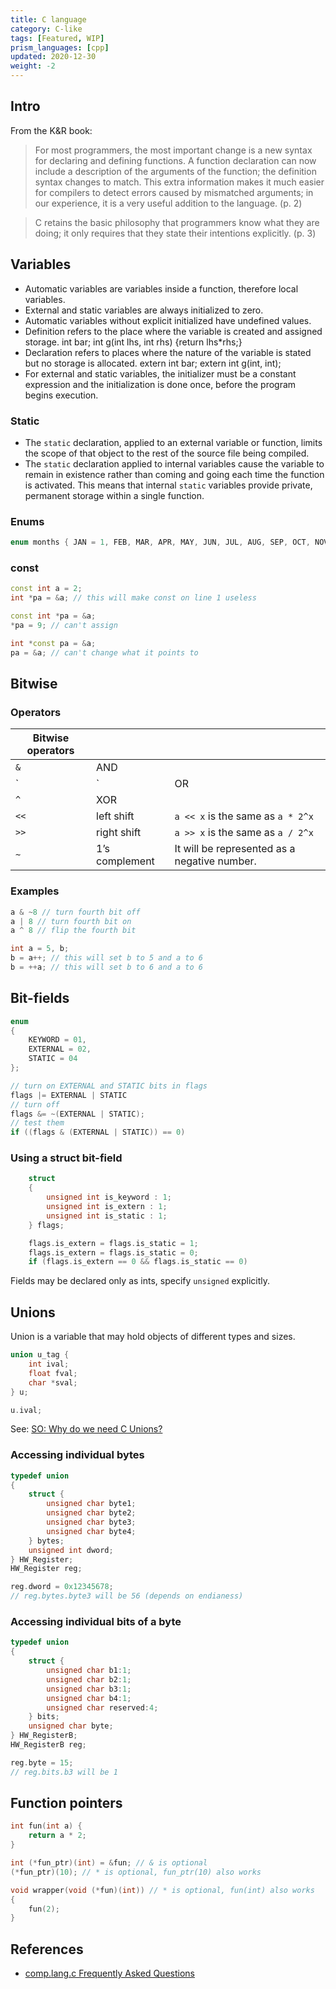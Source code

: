 ```yaml
---
title: C language
category: C-like
tags: [Featured, WIP]
prism_languages: [cpp]
updated: 2020-12-30
weight: -2
---
```


Intro
-------------------------------------

From the K&R book:

> For most programmers, the most important change is a new syntax for declaring and defining functions. A function declaration can now include a description of the arguments of the function; the definition syntax changes to match. This extra information makes it much easier for compilers to detect errors caused by mismatched arguments; in our experience, it is a very useful addition to the language. (p. 2)

> C retains the basic philosophy that programmers know what they are doing; it only requires that they state their intentions explicitly. (p. 3)


Variables
-------------------------------------

- Automatic variables are variables inside a function, therefore local variables.
- External and static variables are always initialized to zero.
- Automatic variables without explicit initialized have undefined values.
- Definition refers to the place where the variable is created and assigned storage.
    int bar;
    int g(int lhs, int rhs) {return lhs*rhs;}
- Declaration refers to places where the nature of the variable is stated but no storage is allocated.
    extern int bar;
    extern int g(int, int);
- For external and static variables, the initializer must be a constant expression and the initialization is done once, before the program begins execution.

### Static

- The `static` declaration, applied to an external variable or function, limits the scope of that object to the rest of the source file being compiled.
- The `static` declaration applied to internal variables cause the variable to remain in existence rather than coming and going each time the function is activated. This means that internal `static` variables provide private, permanent storage within a single function.

### Enums

```cpp
enum months { JAN = 1, FEB, MAR, APR, MAY, JUN, JUL, AUG, SEP, OCT, NOV, DEC };
```

### const

```cpp
const int a = 2;
int *pa = &a; // this will make const on line 1 useless

const int *pa = &a;
*pa = 9; // can't assign

int *const pa = &a;
pa = &a; // can't change what it points to
```

Bitwise
-------------------------------------

### Operators

| Bitwise operators   |                |                                              |
| -----------------   | -------------- | -------------------------------------------- |
| `&`                 | AND            |                                              |
| `|`                 | OR             |                                              |
| `^`                 | XOR            |                                              |
| `<<`                | left shift     | `a << x` is the same as `a * 2^x`            |
| `>>`                | right shift    | `a >> x` is the same as `a / 2^x`            |
| `~`                 | 1’s complement | It will be represented as a negative number. |

### Examples

```cpp
a & ~8 // turn fourth bit off
a | 8 // turn fourth bit on
a ^ 8 // flip the fourth bit
```

```cpp
int a = 5, b;
b = a++; // this will set b to 5 and a to 6
b = ++a; // this will set b to 6 and a to 6
```

Bit-fields
-------------------------------------

```cpp
enum
{
    KEYWORD = 01,
    EXTERNAL = 02,
    STATIC = 04
};

// turn on EXTERNAL and STATIC bits in flags
flags |= EXTERNAL | STATIC
// turn off
flags &= ~(EXTERNAL | STATIC);
// test them
if ((flags & (EXTERNAL | STATIC)) == 0)
```

### Using a struct bit-field

```cpp
    struct
    {
        unsigned int is_keyword : 1;
        unsigned int is_extern : 1;
        unsigned int is_static : 1;
    } flags;

    flags.is_extern = flags.is_static = 1;
    flags.is_extern = flags.is_static = 0;
    if (flags.is_extern == 0 && flags.is_static == 0)
```

Fields may be declared only as ints, specify `unsigned` explicitly.

Unions
-------------------------------------

Union is a variable that may hold objects of different types and sizes.

```cpp
union u_tag {
    int ival;
    float fval;
    char *sval;
} u;

u.ival;
```

See: [SO: Why do we need C Unions?](https://stackoverflow.com/questions/252552/why-do-we-need-c-unions)

### Accessing individual bytes

```cpp
typedef union
{
    struct {
        unsigned char byte1;
        unsigned char byte2;
        unsigned char byte3;
        unsigned char byte4;
    } bytes;
    unsigned int dword;
} HW_Register;
HW_Register reg;

reg.dword = 0x12345678;
// reg.bytes.byte3 will be 56 (depends on endianess)
```

### Accessing individual bits of a byte

```cpp
typedef union
{
    struct {
        unsigned char b1:1;
        unsigned char b2:1;
        unsigned char b3:1;
        unsigned char b4:1;
        unsigned char reserved:4;
    } bits;
    unsigned char byte;
} HW_RegisterB;
HW_RegisterB reg;

reg.byte = 15;
// reg.bits.b3 will be 1
```

Function pointers
-------------------------------------

```cpp
int fun(int a) {
    return a * 2;
}

int (*fun_ptr)(int) = &fun; // & is optional
(*fun_ptr)(10); // * is optional, fun_ptr(10) also works
```

```cpp
void wrapper(void (*fun)(int)) // * is optional, fun(int) also works
{
    fun(2);
}
```

References
-------------------------------------

- [comp.lang.c Frequently Asked Questions](http://c-faq.com/index.html)
